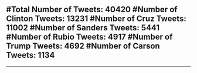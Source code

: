 #Total Number of Tweets: 40420 
#Number of Clinton Tweets: 13231
#Number of Cruz Tweets: 11002
#Number of Sanders Tweets: 5441
#Number of Rubio Tweets: 4917
#Number of Trump Tweets: 4692
#Number of Carson Tweets: 1134
---
---

